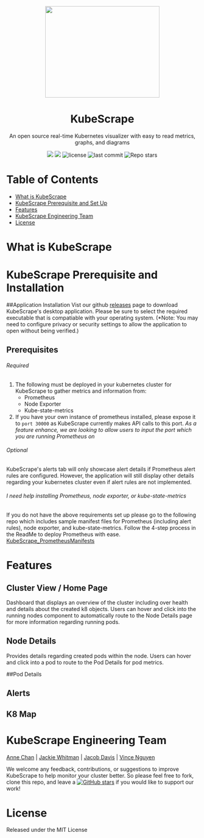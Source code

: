 <p align="center">
 <img src="https://i.imgur.com/763iZTq.jpg" width="300" height="240"></p>
<h1 align="center"><strong>KubeScrape</strong></h1>

<p align="center">An open source real-time Kubernetes visualizer with easy to read metrics, graphs, and diagrams </p>

<p align="center">
  <img src="https://img.shields.io/badge/PRs-welcome-brightgreen.svg?style=flat"/>
  <img src="https://img.shields.io/badge/contributions-welcome-brightgreen.svg?style=flat"/>
  <img alt="license" src="https://img.shields.io/github/license/oslabs-beta/KubeScrape?color=%2357d3af">
  <img alt="last commit" src="https://img.shields.io/github/last-commit/oslabs-beta/KubeScrape?color=%2357d3af">
  <img alt="Repo stars" src="https://img.shields.io/github/stars/oslabs-beta/KubeScrape?logoColor=%2334495e&style=social"> 
</p>

# Table of Contents 

* [What is KubeScrape](#KubeScrape)
* [KubeScrape Prerequisite and Set Up](#setUp)
* [Features](#feature)
* [KubeScrape Engineering Team ](#team)
* [License](#license)

# What is KubeScrape 

# KubeScrape Prerequisite and Installation
##Application Installation
Vist our github [releases](URL) page to download KubeScrape's desktop application. Please be sure to select the required executable that is compatiable with your operating system. (*Note: You may need to configure privacy or security settings to allow the application to open without being verified.)

## Prerequisites
###### Required
1. The following must be deployed in your kubernetes cluster for KubeScrape to gather metrics and information from:
   - Prometheus 
   - Node Exporter
   - Kube-state-metrics
2. If you have your own instance of prometheus installed, please expose it to `port 30000` as KubeScrape currently makes API calls to this port.
*As a feature enhance, we are looking to allow users to input the port which you are running Prometheus on*

###### Optional
KubeScrape's alerts tab will only showcase alert details if Prometheus alert rules are configured. However, the application will still display other details regarding your kubernetes cluster even if alert rules are not implemented.
  
###### I need help installing Prometheus, node exporter, or kube-state-metrics
If you do not have the above requirements set up please go to the following repo which includes sample manifest files for Prometheus (including alert rules), node exporter, and kube-state-metrics. Follow the 4-step process in the ReadMe to deploy Prometheus with ease. 
   [KubeScrape_PrometheusManifests](https://github.com/annechanchan/KubeScrape_PrometheusManifests#kubescrape_prometheusmanifests-overview)  

# Features
## Cluster View / Home Page
Dashboard that displays an overview of the cluster including over health and details about the created k8 objects. Users can hover and click into the running nodes component to automatically route to the Node Details page for more information regarding running pods. 

<gif>

## Node Details
Provides details regarding created pods within the node. Users can hover and click into a pod to route to the Pod Details for pod metrics.
 
##Pod Details

 
## Alerts 
## K8 Map

# KubeScrape Engineering Team 
[Anne Chan](https://github.com/annechanchan) | [Jackie Whitman](https://github.com/jackiewhitworth) | [Jacob Davis](https://github.com/JacobDDavis) | [Vince Nguyen](https://github.com/ntgv93)

We welcome any feedback, contributions, or suggestions to improve KubeScrape to help monitor your cluster better. So please feel free to fork, clone this repo, and
leave a [![GitHub stars](https://img.shields.io/github/stars/oslabs-beta/KubeScrape?style=social&label=Star&)](https://github.com/oslabs-beta/KubeScrape/) if you would like to support our work!

# License
Released under the MIT License
